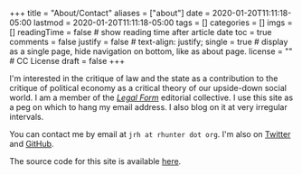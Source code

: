 +++
title = "About/Contact"
aliases = ["about"]
date = 2020-01-20T11:11:18-05:00
lastmod = 2020-01-20T11:11:18-05:00
tags = []
categories = []
imgs = []
readingTime = false  # show reading time after article date
toc = true
comments = false
justify = false  # text-align: justify;
single = true  # display as a single page, hide navigation on bottom, like as about page.
license = ""  # CC License
draft = false
+++

I'm interested in the critique of law and the state as a contribution to the critique of political economy as a critical theory of our upside-down social world. I am a member of the [_Legal Form_](https://legalform.blog) editorial collective. I use this site as a peg on which to hang my email address. I also blog on it at very irregular intervals.

You can contact me by email at `jrh at rhunter dot org`. I'm also on [Twitter](https://twitter.com/selfactingmule) and [GitHub](https://github.com/jrhunter).

The source code for this site is available [here](https://github.com/jrhunter/rhunter).
